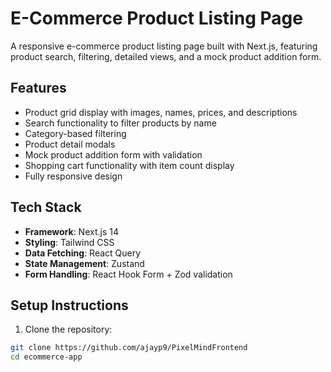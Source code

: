 # E-Commerce Product Listing Page

A responsive e-commerce product listing page built with Next.js, featuring product search, filtering, detailed views, and a mock product addition form.

## Features

- Product grid display with images, names, prices, and descriptions
- Search functionality to filter products by name
- Category-based filtering
- Product detail modals
- Mock product addition form with validation
- Shopping cart functionality with item count display
- Fully responsive design

## Tech Stack

- **Framework**: Next.js 14
- **Styling**: Tailwind CSS
- **Data Fetching**: React Query
- **State Management**: Zustand
- **Form Handling**: React Hook Form + Zod validation

## Setup Instructions

1. Clone the repository:
```bash
git clone https://github.com/ajayp9/PixelMindFrontend
cd ecommerce-app